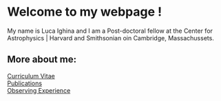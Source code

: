 # Welcome to my webpage !

My name is Luca Ighina and I am a Post-doctoral fellow at the Center for Astrophysics | Harvard and Smithsonian oin Cambridge, Massachussets. 

## More about me:
[Curriculum Vitae](./curriculum-vitae.html)\
[Publications](./publications.html)\
[Observing Experience](./observing.html)

